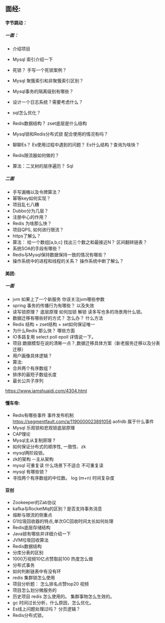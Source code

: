 ## 面经:

#### 	字节跳动：

##### 		 一面：

-  介绍项目

- Mysql 索引介绍一下     

- 死锁？ 手写一个死锁案例？
- Mysql 聚簇索引和非聚簇索引区别？
- Mysql事务的隔离级别有哪些？
- 设计一个日志系统？需要考虑什么？
- sql怎么优化？
- Redis数据结构？ zset底层是什么结构
- Mysql锁和Redis分布式锁 配合使用的情况有吗？
- 聊聊Es？ Es使用过程中遇到的问题？ Es什么结构？查询为啥快？
- Redis限流器如何做的？
- 算法：二叉树的层序遍历？  Sql

#####        二面

- 手写漏桶以及令牌算法？
- 幂等key如何实现？
- 项目乱七八糟
- Dubbo分为几层？
- 注册中心的作用？
- Redis 为啥那么快？
- 项目QPS, 如何进行限流？
- https了解么？
- 算法： 给一个数组[a,b,c] 找出三个数之和最接近N？   区间翻转链表？
- 系统SOA的手段有哪些？
- Redis与Mysql保持数据保持一致的情况有哪些？
- 操作系统中的进程和线程的关系？  操作系统中断了解么？

#### 美团:

##### 一面

- jvm 如果上了一个新服务 你该关注jvm哪些参数
- spring 事务的传播行为有哪些？ 以及失效
- 读写锁原理？ 底层原理 如何加锁 解锁 读多写也多的场景用什么锁。
- 数据迁移有哪些好的方式？ 怎么办？ 什么方法
- Redis 结构 + zset结构 + set如何保证唯一
- 为什么Redis 那么快？ 哪些方面
- IO多路复用 select poll epoll 详情说一下。
- 项目:数据模型在说的清晰一点？,数据迁移具体方案（新老服务迁移以及分表迁移）
- 用户画像具体逻辑？
- 算法:
- 合并两个有序数组？
- 排序的最短子数组长度
- 最长公共子序列


https://www.iamshuaidi.com/4304.html

#### 懂车帝:

- Redis有哪些事件  事件发布机制   https://segmentfault.com/a/1190000023891056  aofrdb 属于什么事件
- Mysql 乐观锁和悲观锁底层原理
- CAP理论
- Mysql主从复制原理 ?
- 如何保证分布式的顺序性, 一致性、zk
- mysql两阶段锁。
- zk的架构  --主从架构  
- mysql 可重复读   什么场景下不适合 不可重复读
- mysql 有哪些锁？
- 寻找两个有序数组的中位数。  log (m+n) 时间复杂度

#### 亚创

- Zookeeper的Zab协议
- kafka与RocketMq的区别？是否支持事务消息
- 熔断与限流的侧重点
- G1垃圾回收器的特点,单次GC回收时间太长如何处理
- Redis底层存储结构
- Java锁有哪些并详细介绍一下
- JVM垃圾回收算法
- Redis数据结构
- 分库分表的区别
- 1000万视频10亿点赞取前100 热度怎么做
- 分布式事务
- 如何判断链表中有没有环
- redis 集群锁怎么使用
- 项目分析题： 怎么排名点赞top20 视频
- 项目怎么划分微服务的
- 历史项目 redis 怎么使用的。 集群事物怎么生效的。
- gc 时间过长分析，什么原因，怎么优化。
- Es线上问题处理过吗？ 分页逻辑？
- Redis分布式锁。